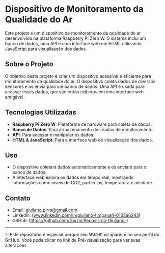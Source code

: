 # Dispositivo de Monitoramento da Qualidade do Ar

Este projeto é um dispositivo de monitoramento da qualidade do ar desenvolvido na plataforma Raspberry Pi Zero W. 
O sistema inclui um banco de dados, uma API e uma interface web em HTML utilizando JavaScript para visualização dos dados.

## Sobre o Projeto

O objetivo deste projeto é criar um dispositivo acessível e eficiente para monitoramento da qualidade do ar. 
O dispositivo coleta dados de diversos sensores e os envia para um banco de dados. Uma API é usada para acessar esses dados, que são então exibidos em uma interface web amigável.

## Tecnologias Utilizadas

- **Raspberry Pi Zero W**: Plataforma de hardware para coleta de dados.
- **Banco de Dados**: Para armazenamento dos dados de monitoramento.
- **API**: Para acessar e manipular os dados.
- **HTML & JavaScript**: Para a interface web de visualização dos dados.

## Uso

- O dispositivo coletará dados automaticamente e os enviará para o banco de dados.
- A interface web exibirá os dados em tempo real, mostrando informações como níveis de CO2, partículas, temperatura e umidade.


## Contato

- Email: giuliano.pirrs@gmail.com
- LinkedIn: (www.linkedin.com/in/giuliano-timpanari-0132a6243)
- GitHub: (https://github.com/Giuzin/Reposit-rio-Giuliano-)

---

✨ Este repositório é especial porque seu `README.md` aparece no seu perfil do GitHub. Você pode clicar no link de Pré-visualização para ver suas alterações.
